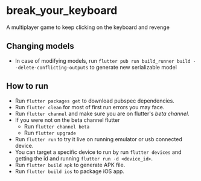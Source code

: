 # break_your_keyboard

A multiplayer game to keep clicking on the keyboard and revenge

## Changing models
  - In case of modifying models, run `flutter pub run build_runner build --delete-conflicting-outputs` to generate new serializable model

## How to run
  - Run `flutter packages get` to download pubspec dependencies.
  - Run `flutter clean` for most of first run errors you may face.
  - Run `flutter channel` and make sure you are on flutter's *beta channel*.
  - If you were not on the beta channel flutter 
    - Run `flutter channel beta`
    - Run `flutter upgrade`
  - Run `flutter run` to try it live on running emulator or usb connected device.
  - You can target a specific device to run by run `flutter devices` and getting the id and running `flutter run -d <device_id>`.
  - Run `flutter build apk` to generate APK file.
  - Run `flutter build ios` to package iOS app.
  